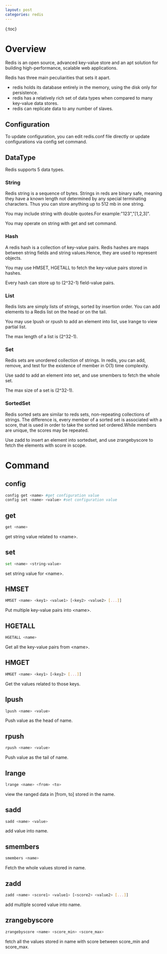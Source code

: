 ```yaml
---
layout: post
categories: redis
---
```


{:toc}



# Overview

Redis is an open source, advanced key-value store and an apt solution for building high-performance, scalable web applications.

Redis has three main peculiarities that sets it apart.

- redis holds its database entirely in the memory, using the disk only for persistence.
- redis has a relatively rich set of data types when compared to many key-value data stores.
- redis can replicate data to any number of slaves.

## Configuration

To update configuration, you can edit redis.conf file directly or update configurations via config set command.

## DataType

Redis supports 5 data types.

### String

Redis string is a sequence of bytes. Strings in reds are binary safe, meaning they have a known length not determined by any special terminating characters. Thus you can store anything up to 512 mb in one string.

You may include string with double quotes.For example:"123","[1,2,3]".

You may operate on string with get and set command.

### Hash

A redis hash is a collection of key-value pairs. Redis hashes are maps between string fields and string values.Hence, they are used to represent objects.

You may use HMSET, HGETALL to fetch the key-value pairs stored in hashes.

Every hash can store up to (2^32-1) field-value pairs.

### List

Redis lists are simply lists of strings, sorted by insertion order. You can add elements to a Redis list on the head or on the tail.

You may use lpush or rpush to add an element into list, use lrange to view partial list.

The max length of a list is (2^32-1).

### Set

Redis sets are unordered collection of strings. In redis, you can add, remove, and test for the existence of member in O(1) time complexity.

Use sadd to add an element into set, and use smembers to fetch the whole set.

The max size of a set is (2^32-1).

### SortedSet

Redis sorted sets are similar to reds sets, non-repeating collections of strings. The difference is, every member of a sorted set is associated with a score, that is used in order to take the sorted set ordered.While members are unique, the scores may be repeated.

Use zadd to insert an element into sortedset, and use zrangebyscore to fetch the elements with score in scope.

# Command

## config

```sh
config get <name> #get configuration value
config set <name> <value> #set configuration value
```

## get

```sh
get <name>
```

get string value related to \<name\>.

## set

```sh
set <name> <string-value>
```

set string value for \<name\>.

## HMSET

```sh
HMSET <name> <key1> <value1> [<key2> <value2> [...]]
```

Put multiple key-value pairs into \<name\>.

## HGETALL

```sh
HGETALL <name>
```

Get all the key-value pairs from \<name\>.

## HMGET

```sh
HMGET <name> <key1> [<key2> [...]]
```

Get the values related to those keys.

## lpush

```sh
lpush <name> <value>
```

Push value as the head of name.

## rpush

```sh
rpush <name> <value>
```

Push value as the tail of name.

## lrange

```sh
lrange <name> <from> <to>
```

view the ranged data in [from, to] stored in the name.

## sadd

```sh
sadd <name> <value>
```

add value into name.

## smembers

```sh
smembers <name>
```

Fetch the whole values stored in name.

## zadd

```sh
zadd <name> <score1> <value1> [<score2> <value2> [...]]
```

add multiple scored value into name.

## zrangebyscore

```sh
zrangebyscore <name> <score_min> <score_max>
```

fetch all the values stored in name with score between score_min and score_max.